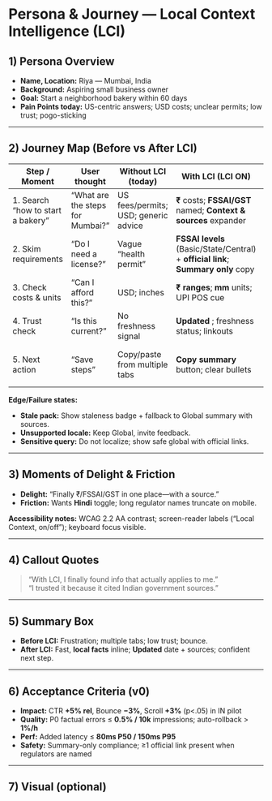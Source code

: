 # Persona & Journey — Local Context Intelligence (LCI)

## 1) Persona Overview
- **Name, Location:** Riya — Mumbai, India  
- **Background:** Aspiring small business owner  
- **Goal:** Start a neighborhood bakery within 60 days  
- **Pain Points today:** US-centric answers; USD costs; unclear permits; low trust; pogo-sticking

---

## 2) Journey Map (Before vs After LCI)

| Step / Moment | User thought | **Without LCI** (today) | **With LCI** (LCI ON) | Metric & Target | Instrumentation |
|---|---|---|---|---|---|
| 1. Search “how to start a bakery” | “What are the steps for Mumbai?” | US fees/permits; USD; generic advice | **₹** costs; **FSSAI/GST** named; **Context & sources** expander | **CTR +5% rel** on answer actions | `ctr_click` |
| 2. Skim requirements | “Do I need a license?” | Vague “health permit” | **FSSAI levels** (Basic/State/Central) + **official link**; **Summary only** copy | **Bounce −3%** | `scroll_depth`, `pogo` |
| 3. Check costs & units | “Can I afford this?” | USD; inches | **₹ ranges**; **mm** units; UPI POS cue | **Time on answer +3%** | `scroll_depth` |
| 4. Trust check | “Is this current?” | No freshness signal | **Updated <date>**; freshness status; linkouts | **User flags <1%** | `report_issue`, `error_flag_rate` |
| 5. Next action | “Save steps” | Copy/paste from multiple tabs | **Copy summary** button; clear bullets | **Copy clicks +10%** (observed) | `copy_clicked` |

**Edge/Failure states:**  
- **Stale pack:** Show staleness badge + fallback to Global summary with sources.  
- **Unsupported locale:** Keep Global, invite feedback.  
- **Sensitive query:** Do not localize; show safe global with official links.

---

## 3) Moments of Delight & Friction
- **Delight:** “Finally ₹/FSSAI/GST in one place—with a source.”  
- **Friction:** Wants **Hindi** toggle; long regulator names truncate on mobile.

**Accessibility notes:** WCAG 2.2 AA contrast; screen-reader labels (“Local Context, on/off”); keyboard focus visible.

---

## 4) Callout Quotes
> “With LCI, I finally found info that actually applies to me.”  
> “I trusted it because it cited Indian government sources.”

---

## 5) Summary Box
- **Before LCI:** Frustration; multiple tabs; low trust; bounce.  
- **After LCI:** Fast, **local facts** inline; **Updated** date + sources; confident next step.

---

## 6) Acceptance Criteria (v0)
- **Impact:** CTR **+5% rel**, Bounce **−3%**, Scroll **+3%** (p<.05) in IN pilot  
- **Quality:** P0 factual errors ≤ **0.5% / 10k** impressions; auto-rollback > **1%/h**  
- **Perf:** Added latency ≤ **80ms P50 / 150ms P95**  
- **Safety:** Summary-only compliance; ≥1 official link present when regulators are named

---

## 7) Visual (optional)
